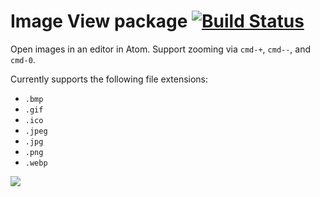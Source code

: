 # Image View package [![Build Status](https://travis-ci.org/atom/image-view.svg?branch=master)](https://travis-ci.org/atom/image-view)

Open images in an editor in Atom. Support zooming via `cmd-+`, `cmd--`, and
`cmd-0`.


Currently supports the following file extensions:

  * `.bmp`
  * `.gif`
  * `.ico`
  * `.jpeg`
  * `.jpg`
  * `.png`
  * `.webp`

![](https://f.cloud.github.com/assets/671378/2241669/7df82fec-9cdc-11e3-992d-f19a7235ebda.png)
